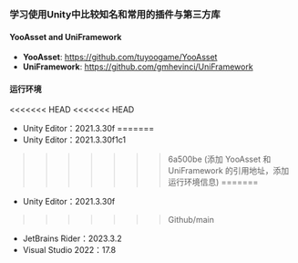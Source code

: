 ### 学习使用Unity中比较知名和常用的插件与第三方库
#### YooAsset and UniFramework
- **YooAsset**: https://github.com/tuyoogame/YooAsset
- **UniFramework**: https://github.com/gmhevinci/UniFramework


#### 运行环境
<<<<<<< HEAD
<<<<<<< HEAD
- Unity Editor：2021.3.30f
=======
- Unity Editor：2021.3.30f1c1
>>>>>>> 6a500be (添加 YooAsset 和 UniFramework 的引用地址，添加运行环境信息)
=======
- Unity Editor：2021.3.30f
>>>>>>> Github/main
- JetBrains Rider：2023.3.2
- Visual Studio 2022：17.8 
